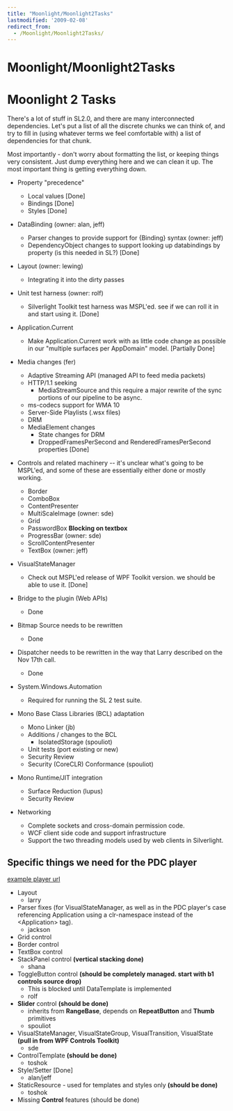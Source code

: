 ```yaml
---
title: "Moonlight/Moonlight2Tasks"
lastmodified: '2009-02-08'
redirect_from:
  - /Moonlight/Moonlight2Tasks/
---
```


Moonlight/Moonlight2Tasks
=========================

Moonlight 2 Tasks
=================

There's a lot of stuff in SL2.0, and there are many interconnected dependencies. Let's put a list of all the discrete chunks we can think of, and try to fill in (using whatever terms we feel comfortable with) a list of dependencies for that chunk.

Most importantly - don't worry about formatting the list, or keeping things very consistent. Just dump everything here and we can clean it up. The most important thing is getting everything down.

-   Property "precedence"
    -   Local values [Done]
    -   Bindings [Done]
    -   Styles [Done]

-   DataBinding (owner: alan, jeff)
    -   Parser changes to provide support for {Binding} syntax (owner: jeff)
    -   DependencyObject changes to support looking up databindings by property (is this needed in SL?) [Done]

-   Layout (owner: lewing)
    -   Integrating it into the dirty passes

-   Unit test harness (owner: rolf)
    -   Silverlight Toolkit test harness was MSPL'ed. see if we can roll it in and start using it. [Done]

-   Application.Current
    -   Make Application.Current work with as little code change as possible in our "multiple surfaces per AppDomain" model. [Partially Done]

-   Media changes (fer)
    -   Adaptive Streaming API (managed API to feed media packets)
    -   HTTP/1.1 seeking
        -   MediaStreamSource and this require a major rewrite of the sync portions of our pipeline to be async.
    -   ms-codecs support for WMA 10
    -   Server-Side Playlists (.wsx files)
    -   DRM
    -   MediaElement changes
        -   State changes for DRM
        -   DroppedFramesPerSecond and RenderedFramesPerSecond properties [Done]

-   Controls and related machinery -- it's unclear what's going to be MSPL'ed, and some of these are essentially either done or mostly working.
    -   Border
    -   ComboBox
    -   ContentPresenter
    -   MultiScaleImage (owner: sde)
    -   Grid
    -   PasswordBox **Blocking on textbox**
    -   ProgressBar (owner: sde)
    -   ScrollContentPresenter
    -   TextBox (owner: jeff)

-   VisualStateManager
    -   Check out MSPL'ed release of WPF Toolkit version. we should be able to use it. [Done]

-   Bridge to the plugin (Web APIs)
    -   Done

-   Bitmap Source needs to be rewritten
    -   Done

-   Dispatcher needs to be rewritten in the way that Larry described on the Nov 17th call.
    -   Done

-   System.Windows.Automation
    -   Required for running the SL 2 test suite.

-   Mono Base Class Libraries (BCL) adaptation
    -   Mono Linker (jb)
    -   Additions / changes to the BCL
        -   IsolatedStorage (spouliot)
    -   Unit tests (port existing or new)
    -   Security Review
    -   Security (CoreCLR) Conformance (spouliot)

-   Mono Runtime/JIT integration
    -   Surface Reduction (lupus)
    -   Security Review

-   Networking
    -   Complete sockets and cross-domain permission code.
    -   WCF client side code and support infrastructure
    -   Support the two threading models used by web clients in Silverlight.

Specific things we need for the PDC player
------------------------------------------

[example player url](http://channel9.msdn.com/pdc2008/PC54/)

-   Layout
    -   larry
-   Parser fixes (for VisualStateManager, as well as in the PDC player's case referencing Application using a clr-namespace instead of the \<Application\> tag).
    -   jackson
-   Grid control
-   Border control
-   TextBox control
-   StackPanel control **(vertical stacking done)**
    -   shana
-   ToggleButton control **(should be completely managed. start with b1 controls source drop)**
    -   This is blocked until DataTemplate is implemented
    -   rolf
-   **Slider** control **(should be done)**
    -   inherits from **RangeBase**, depends on **RepeatButton** and **Thumb** primitives
    -   spouliot
-   VisualStateManager, VisualStateGroup, VisualTransition, VisualState **(pull in from WPF Controls Toolkit)**
    -   sde
-   ControlTemplate **(should be done)**
    -   toshok
-   Style/Setter [Done]
    -   alan/jeff
-   StaticResource - used for templates and styles only **(should be done)**
    -   toshok
-   Missing **Control** features (should be done)
